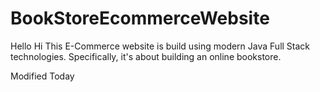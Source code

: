 # BookStoreEcommerceWebsite
Hello
Hi
 This E-Commerce website is build using modern Java Full Stack technologies. Specifically, it's about building an online bookstore.

 Modified Today